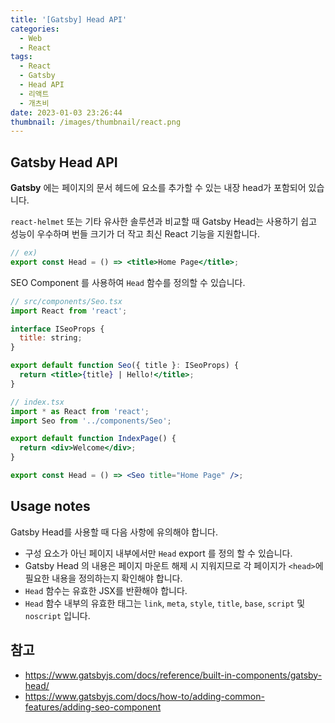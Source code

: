 ```yaml
---
title: '[Gatsby] Head API'
categories:
  - Web
  - React
tags:
  - React
  - Gatsby
  - Head API
  - 리액트
  - 개츠비
date: 2023-01-03 23:26:44
thumbnail: /images/thumbnail/react.png
---
```


## Gatsby Head API

**Gatsby** 에는 페이지의 문서 헤드에 요소를 추가할 수 있는 내장 head가 포함되어 있습니다.

`react-helmet` 또는 기타 유사한 솔루션과 비교할 때 Gatsby Head는 사용하기 쉽고 성능이 우수하며 번들 크기가 더 작고 최신 React 기능을 지원합니다.

```jsx
// ex)
export const Head = () => <title>Home Page</title>;
```

SEO Component 를 사용하여 `Head` 함수를 정의할 수 있습니다.

```jsx
// src/components/Seo.tsx
import React from 'react';

interface ISeoProps {
  title: string;
}

export default function Seo({ title }: ISeoProps) {
  return <title>{title} | Hello!</title>;
}
```

```jsx
// index.tsx
import * as React from 'react';
import Seo from '../components/Seo';

export default function IndexPage() {
  return <div>Welcome</div>;
}

export const Head = () => <Seo title="Home Page" />;
```

## Usage notes

Gatsby Head를 사용할 때 다음 사항에 유의해야 합니다.

- 구성 요소가 아닌 페이지 내부에서만 `Head` export 를 정의 할 수 있습니다.
- Gatsby Head 의 내용은 페이지 마운트 해제 시 지워지므로 각 페이지가 `<head>`에 필요한 내용을 정의하는지 확인해야 합니다.
- `Head` 함수는 유효한 JSX를 반환해야 합니다.
- `Head` 함수 내부의 유효한 태그는 `link`, `meta`, `style`, `title`, `base`, `script` 및 `noscript` 입니다.

## 참고

- https://www.gatsbyjs.com/docs/reference/built-in-components/gatsby-head/
- https://www.gatsbyjs.com/docs/how-to/adding-common-features/adding-seo-component
